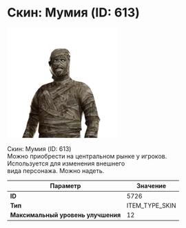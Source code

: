 # Скин: Мумия (ID: 613)

![Item Image](../img/5726.webp?raw=true)

Скин: Мумия (ID: 613)<br>Можно приобрести на центральном рынке у игроков.<br>Используется для изменения внешнего<br>вида персонажа. Можно надеть.


| Параметр | Значение |
|----------|----------|
| **ID** | 5726 |
| **Тип** | ITEM_TYPE_SKIN |
| **Максимальный уровень улучшения** | 12 |

